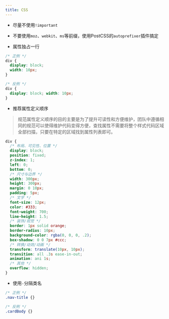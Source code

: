 ```yaml
---
title: CSS
---
```



- 尽量不使用`!important`

- 不要使用`moz`、`webkit`、`ms`等前缀，使用PostCSS的`autoprefixer`插件搞定

- 属性独占一行

```css
/* 正例 */
div {
  display: block;
  width: 10px;
}

/* 反例 */
div {
  display: block; width: 10px;
}
```

- 推荐属性定义顺序

> 规范属性定义顺序的目的主要是为了提升可读性和方便维护，团队中遵循相同的规范可以使得维护代码变得方便，查找属性不需要将整个样式代码区域全部扫描，只要在特定的区域找到属性列表即可。

```css
div {
  /* 布局、可见性、位置 */
  display: block;
  position: fixed;
  z-index: 1;
  left: 0;
  bottom: 0;
  /* 尺寸与边界 */
  width: 300px;
  height: 300px;
  margin: 0 10px;
  padding: 5px;
  /* 文字 */
  font-size: 12px;
  color: #333;
  font-weight: 700;
  line-height: 1.5;
  /* 装饰/视觉 */
  border: 1px solid orange;
  border-radius: 10px;
  background-color: rgba(0, 0, 0, .2);
  box-shadow: 0 0 7px #ccc;
  /* 转换/动效/动画 */
  transform: translate(10px, 10px);
  transition: all .3s ease-in-out;
  animation: ani 1s;
  /* 其他 */
  overflow: hidden;
}
```

- 使用`-`分隔类名

```css
/* 正例 */
.nav-title {}

/* 反例 */
.cardBody {}
```
